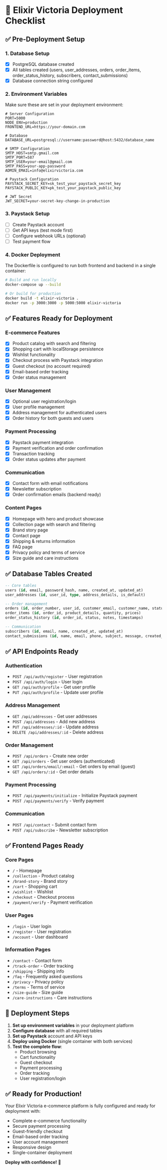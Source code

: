 # 🚀 Elixir Victoria Deployment Checklist

## ✅ Pre-Deployment Setup

### 1. Database Setup
- [x] PostgreSQL database created
- [x] All tables created (users, user_addresses, orders, order_items, order_status_history, subscribers, contact_submissions)
- [x] Database connection string configured

### 2. Environment Variables
Make sure these are set in your deployment environment:

```env
# Server Configuration
PORT=5000
NODE_ENV=production
FRONTEND_URL=https://your-domain.com

# Database
DATABASE_URL=postgresql://username:password@host:5432/database_name

# SMTP Configuration
SMTP_HOST=smtp.gmail.com
SMTP_PORT=587
SMTP_USER=your-email@gmail.com
SMTP_PASS=your-app-password
ADMIN_EMAIL=info@elixirvictoria.com

# Paystack Configuration
PAYSTACK_SECRET_KEY=sk_test_your_paystack_secret_key
PAYSTACK_PUBLIC_KEY=pk_test_your_paystack_public_key

# JWT Secret
JWT_SECRET=your-secret-key-change-in-production
```

### 3. Paystack Setup
- [ ] Create Paystack account
- [ ] Get API keys (test mode first)
- [ ] Configure webhook URLs (optional)
- [ ] Test payment flow

### 4. Docker Deployment
The Dockerfile is configured to run both frontend and backend in a single container:

```bash
# Build and run locally
docker-compose up --build

# Or build for production
docker build -t elixir-victoria .
docker run -p 3000:3000 -p 5000:5000 elixir-victoria
```

## ✅ Features Ready for Deployment

### E-commerce Features
- [x] Product catalog with search and filtering
- [x] Shopping cart with localStorage persistence
- [x] Wishlist functionality
- [x] Checkout process with Paystack integration
- [x] Guest checkout (no account required)
- [x] Email-based order tracking
- [x] Order status management

### User Management
- [x] Optional user registration/login
- [x] User profile management
- [x] Address management for authenticated users
- [x] Order history for both guests and users

### Payment Processing
- [x] Paystack payment integration
- [x] Payment verification and order confirmation
- [x] Transaction tracking
- [x] Order status updates after payment

### Communication
- [x] Contact form with email notifications
- [x] Newsletter subscription
- [x] Order confirmation emails (backend ready)

### Content Pages
- [x] Homepage with hero and product showcase
- [x] Collection page with search and filtering
- [x] Brand story page
- [x] Contact page
- [x] Shipping & returns information
- [x] FAQ page
- [x] Privacy policy and terms of service
- [x] Size guide and care instructions

## ✅ Database Tables Created

```sql
-- Core tables
users (id, email, password_hash, name, created_at, updated_at)
user_addresses (id, user_id, type, address_details, is_default)

-- Order management
orders (id, order_number, user_id, customer_email, customer_name, status, totals, payment_info)
order_items (id, order_id, product_details, quantity, prices)
order_status_history (id, order_id, status, notes, timestamps)

-- Communication
subscribers (id, email, name, created_at, updated_at)
contact_submissions (id, name, email, phone, subject, message, created_at)
```

## ✅ API Endpoints Ready

### Authentication
- `POST /api/auth/register` - User registration
- `POST /api/auth/login` - User login
- `GET /api/auth/profile` - Get user profile
- `PUT /api/auth/profile` - Update user profile

### Address Management
- `GET /api/addresses` - Get user addresses
- `POST /api/addresses` - Add new address
- `PUT /api/addresses/:id` - Update address
- `DELETE /api/addresses/:id` - Delete address

### Order Management
- `POST /api/orders` - Create new order
- `GET /api/orders` - Get user orders (authenticated)
- `GET /api/orders/email/:email` - Get orders by email (guest)
- `GET /api/orders/:id` - Get order details

### Payment Processing
- `POST /api/payments/initialize` - Initialize Paystack payment
- `POST /api/payments/verify` - Verify payment

### Communication
- `POST /api/contact` - Submit contact form
- `POST /api/subscribe` - Newsletter subscription

## ✅ Frontend Pages Ready

### Core Pages
- `/` - Homepage
- `/collection` - Product catalog
- `/brand-story` - Brand story
- `/cart` - Shopping cart
- `/wishlist` - Wishlist
- `/checkout` - Checkout process
- `/payment/verify` - Payment verification

### User Pages
- `/login` - User login
- `/register` - User registration
- `/account` - User dashboard

### Information Pages
- `/contact` - Contact form
- `/track-order` - Order tracking
- `/shipping` - Shipping info
- `/faq` - Frequently asked questions
- `/privacy` - Privacy policy
- `/terms` - Terms of service
- `/size-guide` - Size guide
- `/care-instructions` - Care instructions

## 🚀 Deployment Steps

1. **Set up environment variables** in your deployment platform
2. **Configure database** with all required tables
3. **Set up Paystack** account and API keys
4. **Deploy using Docker** (single container with both services)
5. **Test the complete flow**:
   - Product browsing
   - Cart functionality
   - Guest checkout
   - Payment processing
   - Order tracking
   - User registration/login

## ✅ Ready for Production!

Your Elixir Victoria e-commerce platform is fully configured and ready for deployment with:
- Complete e-commerce functionality
- Secure payment processing
- Guest-friendly checkout
- Email-based order tracking
- User account management
- Responsive design
- Single-container deployment

**Deploy with confidence!** 🎉 